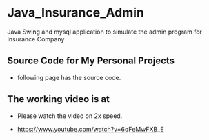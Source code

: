# Java_Insurance_Admin
Java Swing and mysql application to simulate the admin program for Insurance Company

## Source Code for My Personal Projects
- following page has the source code.
## The working video is at
- Please watch the video on 2x speed. 

- https://www.youtube.com/watch?v=6qFeMwFXB_E
